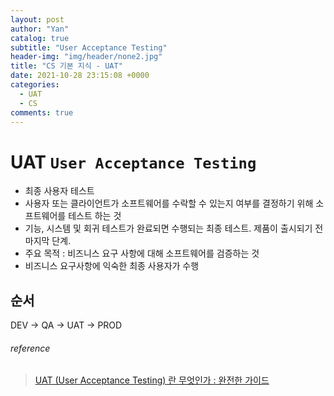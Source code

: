 ```yaml
---
layout: post
author: "Yan"
catalog: true
subtitle: "User Acceptance Testing"
header-img: "img/header/none2.jpg"
title: "CS 기본 지식 - UAT"
date: 2021-10-28 23:15:08 +0000
categories:
  - UAT
  - CS
comments: true
---
```


# UAT `User Acceptance Testing`

- 최종 사용자 테스트
- 사용자 또는 클라이언트가 소프트웨어를 수락할 수 있는지 여부를 결정하기 위해 소프트웨어를 테스트 하는 것
- 기능, 시스템 및 회귀 테스트가 완료되면 수행되는 최종 테스트. 제품이 출시되기 전 마지막 단계.
- 주요 목적 : 비즈니스 요구 사항에 대해 소프트웨어를 검증하는 것
- 비즈니스 요구사항에 익숙한 최종 사용자가 수행

## 순서

DEV -> QA -> UAT -> PROD

###### reference

> [UAT (User Acceptance Testing) 란 무엇인가 : 완전한 가이드](https://ko.myservername.com/what-is-user-acceptance-testing)
